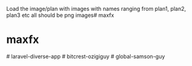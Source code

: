 Load the image/plan with images with names ranging from plan1, plan2, plan3 etc all should be png images# maxfx
# maxfx
#   l a r a v e l - d i v e r s e - a p p  
 #   b i t c r e s t - o z i g i g u y  
 #   g l o b a l - s a m s o n - g u y  
 
